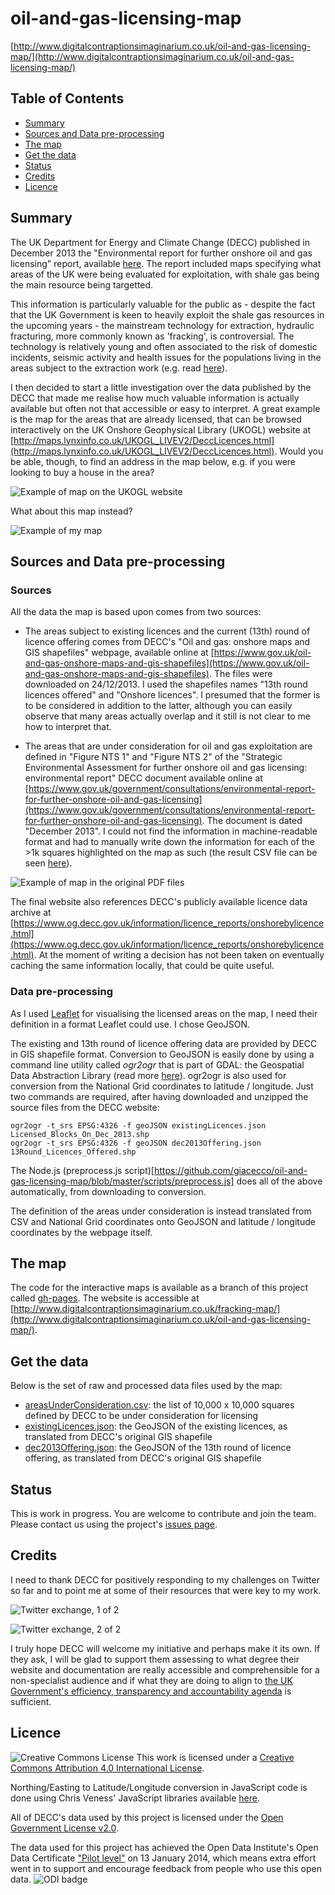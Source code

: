 oil-and-gas-licensing-map
=========================

[http://www.digitalcontraptionsimaginarium.co.uk/oil-and-gas-licensing-map/](http://www.digitalcontraptionsimaginarium.co.uk/oil-and-gas-licensing-map/)

## Table of Contents

- [Summary](https://github.com/giacecco/oil-and-gas-licensing-map#summary)
- [Sources and Data pre-processing](https://github.com/giacecco/oil-and-gas-licensing-map#sources-and-data-pre-processing)
- [The map](https://github.com/giacecco/oil-and-gas-licensing-map#the-map)
- [Get the data](https://github.com/giacecco/oil-and-gas-licensing-map#get-the-data)
- [Status](https://github.com/giacecco/oil-and-gas-licensing-map#status)
- [Credits](https://github.com/giacecco/oil-and-gas-licensing-map#credits)
- [Licence](https://github.com/giacecco/oil-and-gas-licensing-map#licence)

## Summary

The UK Department for Energy and Climate Change (DECC) published in December 2013 the "Environmental report for further onshore oil and gas licensing" report, available [here](https://www.gov.uk/government/consultations/environmental-report-for-further-onshore-oil-and-gas-licensing). The report included maps specifying what areas of the UK were being evaluated for exploitation, with shale gas being the main resource being targetted.

This information is particularly valuable for the public as - despite the fact that the UK Government is keen to heavily exploit the shale gas resources in the upcoming years - the mainstream technology for extraction, hydraulic fracturing, more commonly known as 'fracking', is controversial. The technology is relatively young and often associated to the risk of domestic incidents, seismic activity and health issues for the populations living in the areas subject to the extraction work (e.g. read [here](http://www.bbc.co.uk/news/uk-14432401)).

I then decided to start a little investigation over the data published by the DECC that made me realise how much valuable information is actually available but often not that accessible or easy to interpret. A great example is the map for the areas that are already licensed, that can be browsed interactively on the UK Onshore Geophysical Library (UKOGL) website at [http://maps.lynxinfo.co.uk/UKOGL_LIVEV2/DeccLicences.html](http://maps.lynxinfo.co.uk/UKOGL_LIVEV2/DeccLicences.html). Would you be able, though, to find an address in the map below, e.g. if you were looking to buy a house in the area?

![Example of map on the UKOGL website](https://raw.github.com/giacecco/oil-and-gas-licensing-map/master/images/map2.png)

What about this map instead?

![Example of my map](https://raw.github.com/giacecco/oil-and-gas-licensing-map/master/images/map3.png)

## Sources and Data pre-processing

### Sources

All the data the map is based upon comes from two sources:

- The areas subject to existing licences and the current (13th) round of licence offering comes from DECC's "Oil and gas: onshore maps and GIS shapefiles" webpage, available online at [https://www.gov.uk/oil-and-gas-onshore-maps-and-gis-shapefiles](https://www.gov.uk/oil-and-gas-onshore-maps-and-gis-shapefiles). The files were downloaded on 24/12/2013. I used the shapefiles names "13th round licences offered" and "Onshore licences". I presumed that the former is to be considered in addition to the latter, although you can easily observe that many areas actually overlap and it still is not clear to me how to interpret that.

- The areas that are under consideration for oil and gas exploitation are defined in "Figure NTS 1" and "Figure NTS 2" of the "Strategic Environmental Assessment for further onshore oil and gas licensing: environmental report" DECC document available online at [https://www.gov.uk/government/consultations/environmental-report-for-further-onshore-oil-and-gas-licensing](https://www.gov.uk/government/consultations/environmental-report-for-further-onshore-oil-and-gas-licensing). The document is dated "December 2013". I could not find the information in machine-readable format and had to manually write down the information for each of the >1k squares highlighted on the map as such (the result CSV file can be seen [here](https://github.com/giacecco/fracking-map/blob/master/data/raw/areasUnderConsideration.csv)).

![Example of map in the original PDF files](https://raw.github.com/giacecco/oil-and-gas-licensing-map/master/images/map1.png)

The final website also references DECC's publicly available licence data archive at [https://www.og.decc.gov.uk/information/licence_reports/onshorebylicence.html](https://www.og.decc.gov.uk/information/licence_reports/onshorebylicence.html). At the moment of writing a decision has not been taken on eventually caching the same information locally, that could be quite useful.

### Data pre-processing

As I used [Leaflet](http://leafletjs.com/) for visualising the licensed areas on the map, I need their definition in a format Leaflet could use. I chose GeoJSON.

The existing and 13th round of licence offering data are provided by DECC in GIS shapefile format. Conversion to GeoJSON is easily done by using a command line utility called _ogr2ogr_ that is part of GDAL: the Geospatial Data Abstraction Library (read more [here](http://www.gdal.org/)). ogr2ogr is also used for conversion from the National Grid coordinates to latitude / longitude. Just two commands are required, after having downloaded and unzipped the source files from the DECC website:

    ogr2ogr -t_srs EPSG:4326 -f geoJSON existingLicences.json Licensed_Blocks_On_Dec_2013.shp
    ogr2ogr -t_srs EPSG:4326 -f geoJSON dec2013Offering.json 13Round_Licences_Offered.shp

The Node.js (preprocess.js script)[https://github.com/giacecco/oil-and-gas-licensing-map/blob/master/scripts/preprocess.js] does all of the above automatically, from downloading to conversion. 

The definition of the areas under consideration is instead translated from CSV and National Grid coordinates onto GeoJSON and latitude / longitude coordinates by the webpage itself.

## The map

The code for the interactive maps is available as a branch of this project called [gh-pages](https://github.com/giacecco/oil-and-gas-licensing-map/tree/gh-pages). The website is accessible at [http://www.digitalcontraptionsimaginarium.co.uk/fracking-map/](http://www.digitalcontraptionsimaginarium.co.uk/oil-and-gas-licensing-map/). 

## Get the data

Below is the set of raw and processed data files used by the map:

- [areasUnderConsideration.csv](https://raw.github.com/giacecco/oil-and-gas-licensing-map/gh-pages/areasUnderConsideration.csv): the list of 10,000 x 10,000 squares defined by DECC to be under consideration for licensing
- [existingLicences.json](https://raw.github.com/giacecco/oil-and-gas-licensing-map/gh-pages/existingLicences.json): the GeoJSON of the existing licences, as translated from DECC's original GIS shapefile
- [dec2013Offering.json](https://raw.github.com/giacecco/oil-and-gas-licensing-map/gh-pages/dec2013Offering.json): the GeoJSON of the 13th round of licence offering, as translated from DECC's original GIS shapefile

## Status

This is work in progress. You are welcome to contribute and join the team. Please contact us using the project's [issues page](https://github.com/giacecco/oil-and-gas-licensing-map/issues). 

## Credits 

I need to thank DECC for positively responding to my challenges on Twitter so far and to point me at some of their resources that were key to my work. 

![Twitter exchange, 1 of 2](https://raw.github.com/giacecco/oil-and-gas-licensing-map/master/images/twitter1.png)

![Twitter exchange, 2 of 2](https://raw.github.com/giacecco/oil-and-gas-licensing-map/master/images/twitter2.png)

I truly hope DECC will welcome my initiative and perhaps make it its own. If they ask, I will be glad to support them assessing to what degree their website and documentation are really accessible and comprehensible for a non-specialist audience and if what they are doing to align to [the UK Government's efficiency, transparency and accountability agenda](https://www.gov.uk/government/topics/government-efficiency-transparency-and-accountability) is sufficient.

## Licence

![Creative Commons License](http://i.creativecommons.org/l/by/4.0/88x31.png "Creative Commons License") This work is licensed under a [Creative Commons Attribution 4.0 International License](http://creativecommons.org/licenses/by/4.0/).

Northing/Easting to Latitude/Longitude conversion in JavaScript code is done using Chris Veness' JavaScript libraries available [here](http://www.movable-type.co.uk/scripts/latlong-gridref.html).

All of DECC's data used by this project is licensed under the [Open Government License v2.0](http://www.nationalarchives.gov.uk/doc/open-government-licence/version/2/). 

The data used for this project has achieved the Open Data Institute's Open Data Certificate ["Pilot level"](https://certificates.theodi.org/datasets/1164/certificates/13292) on 13 January 2014, which means extra effort went in to support and encourage feedback from people who use this open data.
![ODI badge](https://raw.github.com/giacecco/oil-and-gas-licensing-map/master/images/odiBadge.png)